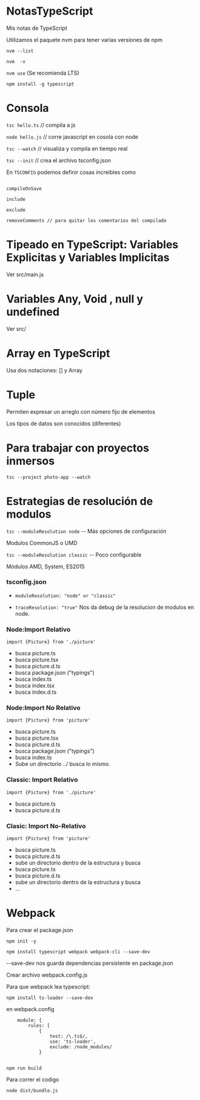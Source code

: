 # NotasTypeScript
Mis notas de TypeScript

Utilizamos el paquete nvm para tener varias versiones de npm 

`nvm --list` 

`nvm  -v` 

`nvm use` (Se recomienda LTS) 

`npm install -g typescript`

# Consola

`tsc hello.ts`  // compila a js

`node hello.js` // corre javascript en cosola con node

`tsc --watch` // visualiza y compila en tiempo real

`tsc --init` // crea el archivo tsconfig.json 

En `TSCONFIG` podemos definir cosas increibles como 

```extends

compileOnSave

include 

exclude 

removeComments // para quitar los comentarios del compilado 

```

# Tipeado en TypeScript: Variables Explicitas y Variables Implicitas 

Ver src/main.js
 

 # Variables Any, Void , null y undefined

Ver src/

# Array en TypeScript 

Usa dos notaciones: [] y Array<tipo>


# Tuple 

Permiten expresar un arreglo con número fijo de elementos 

Los tipos de datos son conocidos (diferentes)


# Para trabajar con proyectos inmersos

`tsc --project photo-app --watch` 

# Estrategias de resolución de modulos 

`tsc --moduleResolution node` -- Más opciones de configuración

Modulos CommonJS o UMD  


`tsc --moduleResolution classic` -- Poco configurable

Módulos AMD, System, ES2015 

### tsconfig.json 

- `moduleResolution: "node" or "classic"`

-  `traceResolution: "true"`  Nos da debug de la resolucion de modulos en node. 

### Node:Import Relativo 

`import {Picture} from './picture' ` 

- busca picture.ts 
- busca picture.tsx
- busca picture.d.ts 
- busca package.json ("typings") 
- busca index.ts 
- busca index.tsx
- busca index.d.ts


### Node:Import No Relativo 

`import {Picture} from 'picture' ` 

- busca picture.ts 
- busca picture.tsx
- busca picture.d.ts 
- busca package.json ("typings") 
- busca index.ts 
- Sube un directorio ../ busca lo mismo. 


### Classic: Import Relativo 

`import {Picture} from './picture' ` 

- busca picture.ts 
-  busca picture.d.ts 

### Clasic: Import No-Relativo 

`import {Picture} from 'picture' ` 

- busca picture.ts 
- busca picture.d.ts 
- sube un directorio dentro de la estructura y busca
- busca picture.ts 
- busca picture.d.ts 
- sube un directorio dentro de la estructura y busca
- ... 

# Webpack 

Para crear el package.json

`npm init -y`


`npm install typescript webpack webpack-cli --save-dev `

--save-dev nos guarda dependencias persistente en package.json 

Crear archivo webpack.config.js

Para que webpack lea typescript: 

`npm install ts-loader --save-dev ` 

en webpack.config 

```
    module: {
        rules: [
            {
                test: /\.ts$/,
                use: 'ts-loader',
                exclude: /node_modules/
            }


```

`npm run build`

Para correr el codigo 

`node dist/bundle.js`







